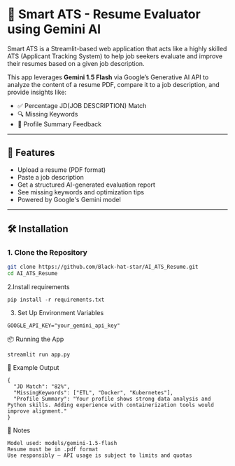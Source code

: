 # 🧠 Smart ATS - Resume Evaluator using Gemini AI

Smart ATS is a Streamlit-based web application that acts like a highly skilled ATS (Applicant Tracking System) to help job seekers evaluate and improve their resumes based on a given job description.

This app leverages **Gemini 1.5 Flash** via Google’s Generative AI API to analyze the content of a resume PDF, compare it to a job description, and provide insights like:

- ✅ Percentage JD(JOB DESCRIPTION) Match  
- 🔍 Missing Keywords  
- 📝 Profile Summary Feedback

---

## 🚀 Features

- Upload a resume (PDF format)
- Paste a job description
- Get a structured AI-generated evaluation report
- See missing keywords and optimization tips
- Powered by Google's Gemini model

---

## 🛠️ Installation

### 1. Clone the Repository
```bash
git clone https://github.com/Black-hat-star/AI_ATS_Resume.git
cd AI_ATS_Resume

```
2.Install requirements
```
pip install -r requirements.txt

```
3. Set Up Environment Variables
```Create a .env file in the root directory and add your Google API key:
GOOGLE_API_KEY="your_gemini_api_key"

```
📦 Running the App
```
streamlit run app.py
```
🧪 Example Output
```
{
  "JD Match": "82%",
  "MissingKeywords": ["ETL", "Docker", "Kubernetes"],
  "Profile Summary": "Your profile shows strong data analysis and Python skills. Adding experience with containerization tools would improve alignment."
}

```
📝 Notes
```
Model used: models/gemini-1.5-flash
Resume must be in .pdf format
Use responsibly — API usage is subject to limits and quotas



